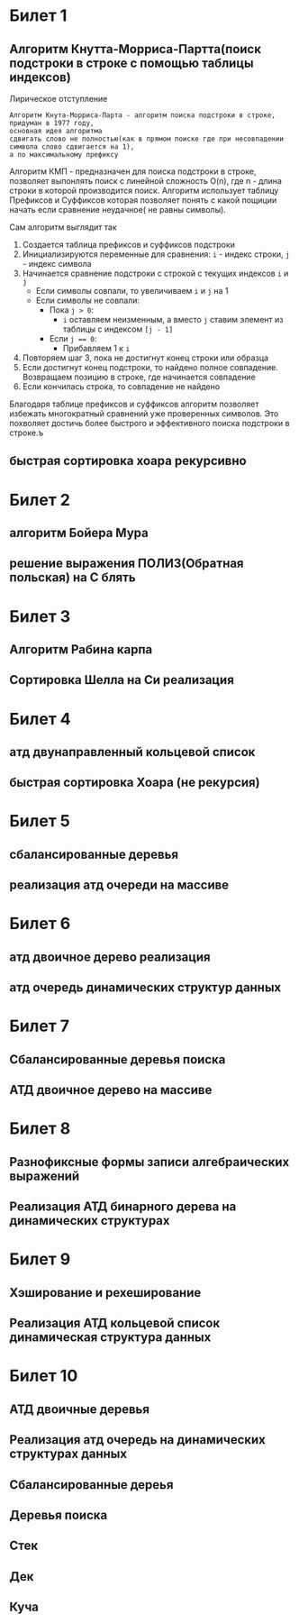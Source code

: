 
# Билет 1
## Алгоритм Кнутта-Морриса-Партта(поиск подстроки в строке с помощью таблицы индексов)
Лирическое отступление
```
Алгоритм Кнута-Морриса-Парта - алгоритм поиска подстроки в строке, придуман в 1977 году, 
основная идея алгоритма 
сдвигать слово не полностью(как в прямом поиске где при несовпадении символа слово сдвигается на 1), 
а по максимальному префиксу 
```
Алгоритм КМП - предназначен для поиска подстроки в строке, позволяет выпонлять поиск с линейной сложность O(n), где n - длина строки в которой производится поиск. Алгоритм использует таблицу Префиксов и Суффиксов которая позволяет понять с какой пощиции начать если сравнение неудачное( не равны символы).

Сам алгоритм выглядит так 

1. Создается таблица префиксов и суффиксов подстроки  
2. Инициализируются переменные для сравнения: `i` - индекс строки, `j` - индекс символа  
3. Начинается сравнение подстроки с строкой с текущих индексов `i` и `j`  
    - Если символы совпали, то увеличиваем `i` и `j` на 1  
    - Если символы не совпали:  
        - Пока `j > 0`:  
            - `i` оставляем неизменным, а вместо `j` ставим элемент из таблицы с индексом `[j - 1]`  
        - Если `j == 0`:  
            - Прибавляем 1 к `i`  
4. Повторяем шаг 3, пока не достигнут конец строки или образца  
5. Если достигнут конец подстроки, то найдено полное совпадение. Возвращаем позицию в строке, где начинается совпадение  
6. Если кончилась строка, то совпадение не найдено  


Благодаря таблице префиксов и суффиксов алгоритм позволяет избежать многократный сравнений уже проверенных символов. Это похволяет достичь более быстрого и эффективного поиска подстроки в строке.ъ

## быстрая сортировка хоара рекурсивно


# Билет 2
## алгоритм Бойера Мура	

## решение выражения ПОЛИЗ(Обратная польская) на С блять


# Билет 3
## Алгоритм Рабина карпа	

## Сортировка Шелла на Си реализация


# Билет 4
## атд двунаправленный кольцевой список 	

## быстрая сортировка Хоара (не рекурсия)


# Билет 5
## сбалансированные деревья	

## реализация атд очереди на массиве


# Билет 6
## атд двоичное дерево	реализация 

## атд очередь динамических структур данных


# Билет 7
## Сбалансированные деревья поиска	

## АТД двоичное дерево на массиве


# Билет 8
## Разнофиксные формы записи алгебраических выражений	

## Реализация АТД бинарного дерева на динамических структурах

# Билет 9
## Хэширование и рехеширование	

## Реализация АТД кольцевой список динамическая структура данных

# Билет 10
## АТД двоичные деревья	

## Реализация атд очередь на динамических структурах данных 




## Сбалансированные дереья


## Деревья поиска 


## Стек


## Дек


## Куча 




